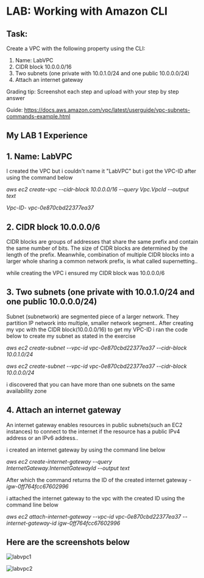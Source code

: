 # LAB: Working with Amazon CLI

## Task:

Create a VPC with the following property using the CLI:

1.  Name: LabVPC
2.  CIDR block 10.0.0.0/16
3.  Two subnets (one private with 10.0.1.0/24 and one public  10.0.0.0/24)
4.   Attach an internet gateway


Grading tip:  Screenshot each step and upload with your step by step answer


Guide:
https://docs.aws.amazon.com/vpc/latest/userguide/vpc-subnets-commands-example.html





## My LAB 1 Experience

## 1. Name: LabVPC


I created the VPC but i couldn't name it "LabVPC" but i got the VPC-ID after using the command below


_aws ec2 create-vpc --cidr-block 10.0.0.0/16 --query Vpc.VpcId --output text_


_Vpc-ID- vpc-0e870cbd22377ea37_

## 2. CIDR block 10.0.0.0/6

CIDR blocks are groups of addresses that share the same prefix and contain the same number of bits. The size of CIDR blocks are determined by the length of the prefix. Meanwhile, combination of multiple CIDR blocks into a larger whole sharing a common network prefix, is what called supernetting..

while creating the VPC i ensured my CIDR block was 10.0.0.0/6


## 3. Two subnets (one private with 10.0.1.0/24 and one public 10.0.0.0/24)

Subnet (subnetwork) are segmented piece of a larger network. They partition IP network into multiple, smaller network segment.. 
After creating my vpc with the CIDR block(10.0.0.0/16) to get my VPC-ID i ran the code below to create my subnet as stated in the exercise


_aws ec2 create-subnet --vpc-id vpc-0e870cbd22377ea37 --cidr-block 10.0.1.0/24_


_aws ec2 create-subnet --vpc-id vpc-0e870cbd22377ea37 --cidr-block 10.0.0.0/24_


i discovered that you can have more than one subnets on the same availability zone

## 4. Attach an internet gateway

An internet gateway enables resources in public subnets(such an EC2 instances) to connect to the internet if the resource has a public IPv4 address or an IPv6 address..

i created an internet gateway by using the command line below

_aws ec2 create-internet-gateway --query InternetGateway.InternetGatewayId --output text_


After which the command returns the ID of the created internet gateway -  _igw-0ff764fcc67602996_


i attached the internet gateway to the vpc with the created ID using the command line below


_aws ec2 attach-internet-gateway --vpc-id vpc-0e870cbd22377ea37 --internet-gateway-id igw-0ff764fcc67602996_


## Here are the screenshots below


![labvpc1](https://user-images.githubusercontent.com/105374941/186181294-33b90be7-9a06-43ac-b693-83ae4e4c0c13.png)



![labvpc2](https://user-images.githubusercontent.com/105374941/186181334-f1cdf730-b5fa-425a-b3f8-199abbce9f99.png)
